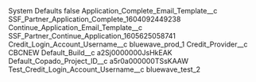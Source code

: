 <?xml version="1.0" encoding="UTF-8"?>
<CustomMetadata xmlns="http://soap.sforce.com/2006/04/metadata" xmlns:xsi="http://www.w3.org/2001/XMLSchema-instance" xmlns:xsd="http://www.w3.org/2001/XMLSchema">
    <label>System Defaults</label>
    <protected>false</protected>
    <values>
        <field>Application_Complete_Email_Template__c</field>
        <value xsi:type="xsd:string">SSF_Partner_Application_Complete_1604092449238</value>
    </values>
    <values>
        <field>Continue_Application_Email_Template__c</field>
        <value xsi:type="xsd:string">SSF_Partner_Continue_Application_1605625058741</value>
    </values>
    <values>
        <field>Credit_Login_Account_Username__c</field>
        <value xsi:type="xsd:string">bluewave_prod_1</value>
    </values>
    <values>
        <field>Credit_Provider__c</field>
        <value xsi:type="xsd:string">CBCNEW</value>
    </values>
    <values>
        <field>Default_Build__c</field>
        <value xsi:type="xsd:string">a2Sj0000000JsHkEAK</value>
    </values>
    <values>
        <field>Default_Copado_Project_ID__c</field>
        <value xsi:type="xsd:string">a5r0a000000TSsKAAW</value>
    </values>
    <values>
        <field>Test_Credit_Login_Account_Username__c</field>
        <value xsi:type="xsd:string">bluewave_test_2</value>
    </values>
</CustomMetadata>
